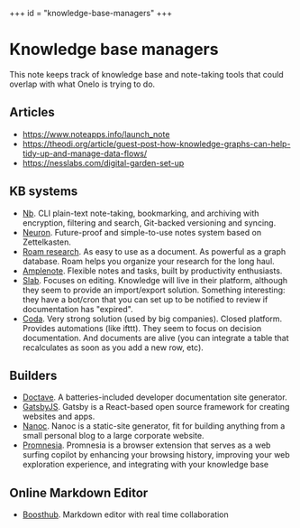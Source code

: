 +++
id = "knowledge-base-managers"
+++

# Knowledge base managers

This note keeps track of knowledge base and note-taking tools that could
overlap with what Onelo is trying to do.

## Articles

* https://www.noteapps.info/launch_note
* https://theodi.org/article/guest-post-how-knowledge-graphs-can-help-tidy-up-and-manage-data-flows/
* https://nesslabs.com/digital-garden-set-up

## KB systems

* [Nb][nb]. CLI plain-text note-taking, bookmarking, and archiving with encryption, filtering and search, Git-backed versioning and syncing.
* [Neuron][neuron]. Future-proof and simple-to-use notes system based on Zettelkasten. 
* [Roam research][roam]. As easy to use as a document. As powerful as a graph database. Roam helps you organize your research for the long haul.
* [Amplenote][amplenote]. Flexible notes and tasks, built by productivity enthusiasts.
* [Slab][slab]. Focuses on editing. Knowledge will live in their platform, although they seem to provide an import/export solution. Something interesting: they have a bot/cron that you can set up to be notified to review if documentation has "expired".
* [Coda][coda]. Very strong solution (used by big companies). Closed platform. Provides automations (like ifttt). They seem to focus on decision documentation. And documents are alive (you can integrate a table that recalculates as soon as you add a new row, etc). 

## Builders

* [Doctave][doctave]. A batteries-included developer documentation site generator.
* [GatsbyJS][gatsby]. Gatsby is a React-based open source framework for creating
  websites and apps.
* [Nanoc][nanoc]. Nanoc is a static-site generator, fit for building anything
  from a small personal blog to a large corporate website.
* [Promnesia][promnesia]. Promnesia is a browser extension that serves as a web
  surfing copilot by enhancing your browsing history, improving your web exploration
  experience, and integrating with your knowledge base

## Online Markdown Editor

* [Boosthub][boosthub]. Markdown editor with real time collaboration



[doctave]: https://github.com/Doctave/doctave
[nb]: https://github.com/xwmx/nb
[neuron]: https://github.com/srid/neuron
[roam]: https://roamresearch.com/
[amplenote]: https://www.amplenote.com/
[gatsby]: https://www.gatsbyjs.com/
[nanoc]: https://nanoc.ws/
[promnesia]: https://github.com/karlicoss/promnesia

[slab]: https://slab.com/
[tettra]: https://tettra.com/
[process]: https://www.process.st/
[coda]: https://coda.io/welcome
[slite]: https://slite.com/
[notion]: https://www.notion.so/
[nuclino]: https://www.nuclino.com/

[boosthub]: https://boosthub.io/
